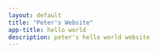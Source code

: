 ```yaml
---
layout: default
title: "Peter's Website"
app-title: hello world
description: peter's hello world website
---
```


